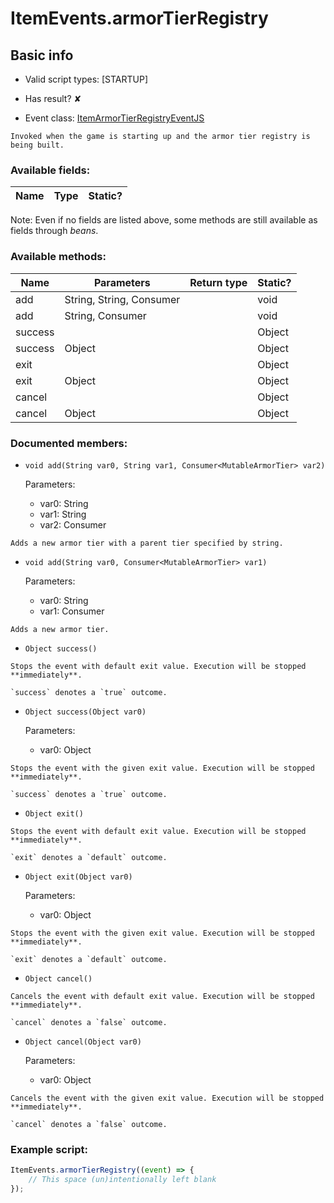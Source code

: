 # ItemEvents.armorTierRegistry

## Basic info

- Valid script types: [STARTUP]

- Has result? ✘

- Event class: [ItemArmorTierRegistryEventJS](https://github.com/KubeJS-Mods/KubeJS/tree/2001/common/src/main/java/dev/latvian/mods/kubejs/item/custom/ItemArmorTierRegistryEventJS.java)

```
Invoked when the game is starting up and the armor tier registry is being built.
```

### Available fields:

| Name | Type | Static? |
| ---- | ---- | ------- |

Note: Even if no fields are listed above, some methods are still available as fields through *beans*.

### Available methods:

| Name | Parameters | Return type | Static? |
| ---- | ---------- | ----------- | ------- |
| add | String, String, Consumer<MutableArmorTier> |  | void | ✘ |
| add | String, Consumer<MutableArmorTier> |  | void | ✘ |
| success |  |  | Object | ✘ |
| success | Object |  | Object | ✘ |
| exit |  |  | Object | ✘ |
| exit | Object |  | Object | ✘ |
| cancel |  |  | Object | ✘ |
| cancel | Object |  | Object | ✘ |


### Documented members:

- `void add(String var0, String var1, Consumer<MutableArmorTier> var2)`

  Parameters:
  - var0: String
  - var1: String
  - var2: Consumer<MutableArmorTier>

```
Adds a new armor tier with a parent tier specified by string.
```

- `void add(String var0, Consumer<MutableArmorTier> var1)`

  Parameters:
  - var0: String
  - var1: Consumer<MutableArmorTier>

```
Adds a new armor tier.
```

- `Object success()`
```
Stops the event with default exit value. Execution will be stopped **immediately**.

`success` denotes a `true` outcome.
```

- `Object success(Object var0)`

  Parameters:
  - var0: Object

```
Stops the event with the given exit value. Execution will be stopped **immediately**.

`success` denotes a `true` outcome.
```

- `Object exit()`
```
Stops the event with default exit value. Execution will be stopped **immediately**.

`exit` denotes a `default` outcome.
```

- `Object exit(Object var0)`

  Parameters:
  - var0: Object

```
Stops the event with the given exit value. Execution will be stopped **immediately**.

`exit` denotes a `default` outcome.
```

- `Object cancel()`
```
Cancels the event with default exit value. Execution will be stopped **immediately**.

`cancel` denotes a `false` outcome.
```

- `Object cancel(Object var0)`

  Parameters:
  - var0: Object

```
Cancels the event with the given exit value. Execution will be stopped **immediately**.

`cancel` denotes a `false` outcome.
```



### Example script:

```js
ItemEvents.armorTierRegistry((event) => {
	// This space (un)intentionally left blank
});
```


